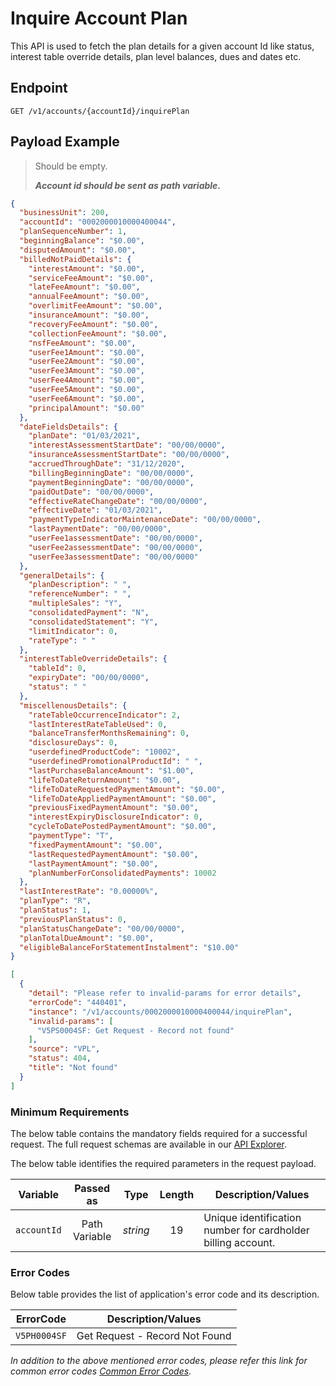 # Inquire Account Plan

This API is used to fetch the plan details for a given account Id like status, interest table override details, plan level balances, dues and dates etc.

## Endpoint

`GET /v1/accounts/{accountId}/inquirePlan`

## Payload Example

<!--
type: tab
titles: Request, Response, Error
-->

>Should be empty.
>
>***Account id should be sent as path variable.***

<!--
type: tab
-->

```json
{
  "businessUnit": 200,
  "accountId": "0002000010000400044",
  "planSequenceNumber": 1,
  "beginningBalance": "$0.00",
  "disputedAmount": "$0.00",
  "billedNotPaidDetails": {
    "interestAmount": "$0.00",
    "serviceFeeAmount": "$0.00",
    "lateFeeAmount": "$0.00",
    "annualFeeAmount": "$0.00",
    "overlimitFeeAmount": "$0.00",
    "insuranceAmount": "$0.00",
    "recoveryFeeAmount": "$0.00",
    "collectionFeeAmount": "$0.00",
    "nsfFeeAmount": "$0.00",
    "userFee1Amount": "$0.00",
    "userFee2Amount": "$0.00",
    "userFee3Amount": "$0.00",
    "userFee4Amount": "$0.00",
    "userFee5Amount": "$0.00",
    "userFee6Amount": "$0.00",
    "principalAmount": "$0.00"
  },
  "dateFieldsDetails": {
    "planDate": "01/03/2021",
    "interestAssessmentStartDate": "00/00/0000",
    "insuranceAssessmentStartDate": "00/00/0000",
    "accruedThroughDate": "31/12/2020",
    "billingBeginningDate": "00/00/0000",
    "paymentBeginningDate": "00/00/0000",
    "paidOutDate": "00/00/0000",
    "effectiveRateChangeDate": "00/00/0000",
    "effectiveDate": "01/03/2021",
    "paymentTypeIndicatorMaintenanceDate": "00/00/0000",
    "lastPaymentDate": "00/00/0000",
    "userFee1assessmentDate": "00/00/0000",
    "userFee2assessmentDate": "00/00/0000",
    "userFee3assessmentDate": "00/00/0000"
  },
  "generalDetails": {
    "planDescription": " ",
    "referenceNumber": " ",
    "multipleSales": "Y",
    "consolidatedPayment": "N",
    "consolidatedStatement": "Y",
    "limitIndicator": 0,
    "rateType": " "
  },
  "interestTableOverrideDetails": {
    "tableId": 0,
    "expiryDate": "00/00/0000",
    "status": " "
  },
  "miscellenousDetails": {
    "rateTableOccurrenceIndicator": 2,
    "lastInterestRateTableUsed": 0,
    "balanceTransferMonthsRemaining": 0,
    "disclosureDays": 0,
    "userdefinedProductCode": "10002",
    "userdefinedPromotionalProductId": " ",
    "lastPurchaseBalanceAmount": "$1.00",
    "lifeToDateReturnAmount": "$0.00",
    "lifeToDateRequestedPaymentAmount": "$0.00",
    "lifeToDateAppliedPaymentAmount": "$0.00",
    "previousFixedPaymentAmount": "$0.00",
    "interestExpiryDisclosureIndicator": 0,
    "cycleToDatePostedPaymentAmount": "$0.00",
    "paymentType": "T",
    "fixedPaymentAmount": "$0.00",
    "lastRequestedPaymentAmount": "$0.00",
    "lastPaymentAmount": "$0.00",
    "planNumberForConsolidatedPayments": 10002
  },
  "lastInterestRate": "0.00000%",
  "planType": "R",
  "planStatus": 1,
  "previousPlanStatus": 0,
  "planStatusChangeDate": "00/00/0000",
  "planTotalDueAmount": "$0.00",
  "eligibleBalanceForStatementInstalment": "$10.00"
}
```

<!--
type: tab
-->

```json
[
  {
    "detail": "Please refer to invalid-params for error details",
    "errorCode": "440401",
    "instance": "/v1/accounts/0002000010000400044/inquirePlan",
    "invalid-params": [
      "V5PS0004SF: Get Request - Record not found"
    ],
    "source": "VPL",
    "status": 404,
    "title": "Not found"
  }
]
```

<!-- type: tab-end -->

### Minimum Requirements

The below table contains the mandatory fields required for a successful request. The full request schemas are available in our [API Explorer](../api/?type=get&path=/v1/accounts/{accountId}/inquirePlan).

The below table identifies the required parameters in the request payload.

| Variable | Passed as | Type | Length | Description/Values |
| -------- | :-------: | :--: | :------------: | ------------------ |
| `accountId` | Path Variable | *string* | 19 | Unique identification number for cardholder billing account.|

### Error Codes

Below table provides the list of application's error code and its description.

| ErrorCode |  Description/Values |
| --------  | ------------------ |
| `V5PH0004SF` | Get Request - Record Not Found |

*In addition to the above mentioned error codes, please refer this link for common error codes [Common Error Codes](?path=docs/Common_Error_Code.md).*
